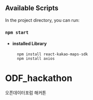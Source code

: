 ## Available Scripts

In the project directory, you can run:
### `npm start`

- #### installed Library

        npm install react-kakao-maps-sdk
        npm install axios
        

# ODF_hackathon
오픈데이터포럼 해커톤
